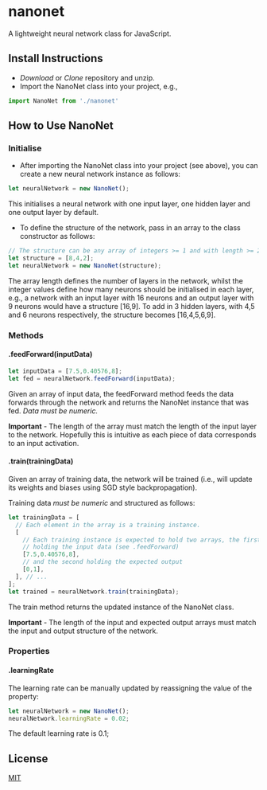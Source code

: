 # nanonet
A lightweight neural network class for JavaScript.

## Install Instructions
- *Download* or *Clone* repository and unzip.
- Import the NanoNet class into your project, e.g.,

```javascript
import NanoNet from './nanonet'
```

## How to Use NanoNet

### Initialise

- After importing the NanoNet class into your project (see above), you can create a new neural network instance as follows:
```javascript
let neuralNetwork = new NanoNet();
```
This initialises a neural network with one input layer, one hidden layer and one output layer by default.

- To define the structure of the network, pass in an array to the class constructor as follows:
```javascript
// The structure can be any array of integers >= 1 and with length >= 2.  
let structure = [8,4,2];
let neuralNetwork = new NanoNet(structure);
```
The array length defines the number of layers in the network, whilst the integer values define how many neurons should be initialised in each layer, e.g., a network with an input layer with 16 neurons and an output layer with 9 neurons would have a structure [16,9].  To add in 3 hidden layers, with 4,5 and 6 neurons respectively, the structure becomes [16,4,5,6,9].

### Methods

#### .feedForward(inputData)
```javascript
let inputData = [7.5,0.40576,8];
let fed = neuralNetwork.feedForward(inputData);
```
Given an array of input data, the feedForward method feeds the data forwards through the network and returns the NanoNet instance that was fed.  *Data must be numeric.*

**Important** \- The length of the array must match the length of the input layer to the network.  Hopefully this is intuitive as each piece of data corresponds to an input activation.

#### .train(trainingData)

Given an array of training data, the network will be trained (i.e., will update its weights and biases using SGD style backpropagation).

Training data *must be numeric* and structured as follows:
```javascript
let trainingData = [
  // Each element in the array is a training instance.
  [
    // Each training instance is expected to hold two arrays, the first
    // holding the input data (see .feedForward)
    [7.5,0.40576,8],
    // and the second holding the expected output
    [0,1],
  ], // ...
];
let trained = neuralNetwork.train(trainingData);
```
The train method returns the updated instance of the NanoNet class.

**Important** \- The length of the input and expected output arrays must match the input and output structure of the network.

### Properties

#### .learningRate

The learning rate can be manually updated by reassigning the value of the property:
```javascript
let neuralNetwork = new NanoNet();
neuralNetwork.learningRate = 0.02;
```
The default learning rate is 0.1;

## License
[MIT](http://opensource.org/licenses/MIT)
